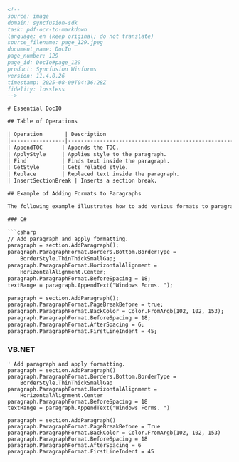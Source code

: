 ```html
<!-- 
source: image
domain: syncfusion-sdk
task: pdf-ocr-to-markdown
language: en (keep original; do not translate)
source_filename: page_129.jpeg
document_name: DocIo
page_number: 129
page_id: DocIo#page_129
product: Syncfusion Winforms
version: 11.4.0.26
timestamp: 2025-08-09T04:36:28Z
fidelity: lossless
-->

# Essential DocIO

## Table of Operations

| Operation       | Description                                          |
|-----------------|------------------------------------------------------|
| AppendTOC      | Appends the TOC.                                     |
| ApplyStyle     | Applies style to the paragraph.                      |
| Find           | Finds text inside the paragraph.                     |
| GetStyle       | Gets related style.                                 |
| Replace        | Replaced text inside the paragraph.                  |
| InsertSectionBreak | Inserts a section break.                        |

## Example of Adding Formats to Paragraphs

The following example illustrates how to add various formats to paragraphs.

### C#

```csharp
// Add paragraph and apply formatting.
paragraph = section.AddParagraph(); 
paragraph.ParagraphFormat.Borders.Bottom.BorderType = 
    BorderStyle.ThinThickSmallGap;
paragraph.ParagraphFormat.HorizontalAlignment = 
    HorizontalAlignment.Center; 
paragraph.ParagraphFormat.BeforeSpacing = 18; 
textRange = paragraph.AppendText("Windows Forms. ");

paragraph = section.AddParagraph(); 
paragraph.ParagraphFormat.PageBreakBefore = true; 
paragraph.ParagraphFormat.BackColor = Color.FromArgb(102, 102, 153); 
paragraph.ParagraphFormat.BeforeSpacing = 18; 
paragraph.ParagraphFormat.AfterSpacing = 6; 
paragraph.ParagraphFormat.FirstLineIndent = 45; 
```

### VB.NET
```vbnet
' Add paragraph and apply formatting.
paragraph = section.AddParagraph()
paragraph.ParagraphFormat.Borders.Bottom.BorderType = 
    BorderStyle.ThinThickSmallGap
paragraph.ParagraphFormat.HorizontalAlignment = 
    HorizontalAlignment.Center
paragraph.ParagraphFormat.BeforeSpacing = 18
textRange = paragraph.AppendText("Windows Forms. ")

paragraph = section.AddParagraph()
paragraph.ParagraphFormat.PageBreakBefore = True
paragraph.ParagraphFormat.BackColor = Color.FromArgb(102, 102, 153)
paragraph.ParagraphFormat.BeforeSpacing = 18
paragraph.ParagraphFormat.AfterSpacing = 6
paragraph.ParagraphFormat.FirstLineIndent = 45
```

<!-- tags: [DocIO, paragraph formatting, style application, text operations, version 11.4.0.26] keywords: [AppendTOC, ApplyStyle, Find, GetStyle, Replace, InsertSectionBreak, C#, VB.NET, paragraph, textRange, BorderStyle, HorizontalAlignment, BeforeSpacing, AfterSpacing, FirstLineIndent] -->
```